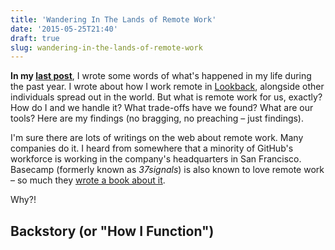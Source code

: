 ```yaml
---
title: 'Wandering In The Lands of Remote Work'
date: '2015-05-25T21:40'
draft: true
slug: wandering-in-the-lands-of-remote-work
---
```

 
**In my [last post](http://www.johanbrook.com/writings/what-s-happened-so-far/)**, I wrote some words of what's happened in my life during the past year. I wrote about how I work remote in [Lookback](http://lookback.io), alongside other individuals spread out in the world. But what is remote work for us, exactly? How do I and we handle it? What trade-offs have we found? What are our tools? Here are my findings (no bragging, no preaching – just findings).

I'm sure there are lots of writings on the web about remote work. Many companies do it. I heard from somewhere that a minority of GitHub's workforce is working in the company's headquarters in San Francisco. Basecamp (formerly known as *37signals*) is also known to love remote work – so much they [wrote a book about it](http://37signals.com/remote/).

Why?!

## Backstory (or "How I Function")

## 
